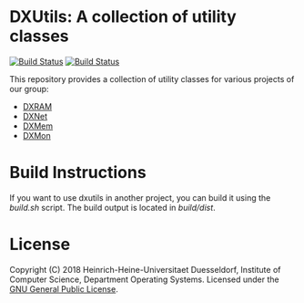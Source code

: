 # DXUtils: A collection of utility classes

[![Build Status](https://travis-ci.org/hhu-bsinfo/dxutils.svg?branch=master)](https://travis-ci.org/hhu-bsinfo/dxutils)
[![Build Status](https://travis-ci.org/hhu-bsinfo/dxutils.svg?branch=development)](https://travis-ci.org/hhu-bsinfo/dxutils)

This repository provides a collection of utility classes for various projects of our group:

* [DXRAM](https://github.com/hhu-bsinfo/dxram/)
* [DXNet](https://github.com/hhu-bsinfo/dxnet/)
* [DXMem](https://github.com/hhu-bsinfo/dxmem/)
* [DXMon](https://github.com/hhu-bsinfo/dxmon/)

# Build Instructions
If you want to use dxutils in another project, you can build it using the *build.sh* script. The build output is located
in *build/dist*.

# License
Copyright (C) 2018 Heinrich-Heine-Universitaet Duesseldorf,
Institute of Computer Science, Department Operating Systems. 
Licensed under the [GNU General Public License](LICENSE.md).
